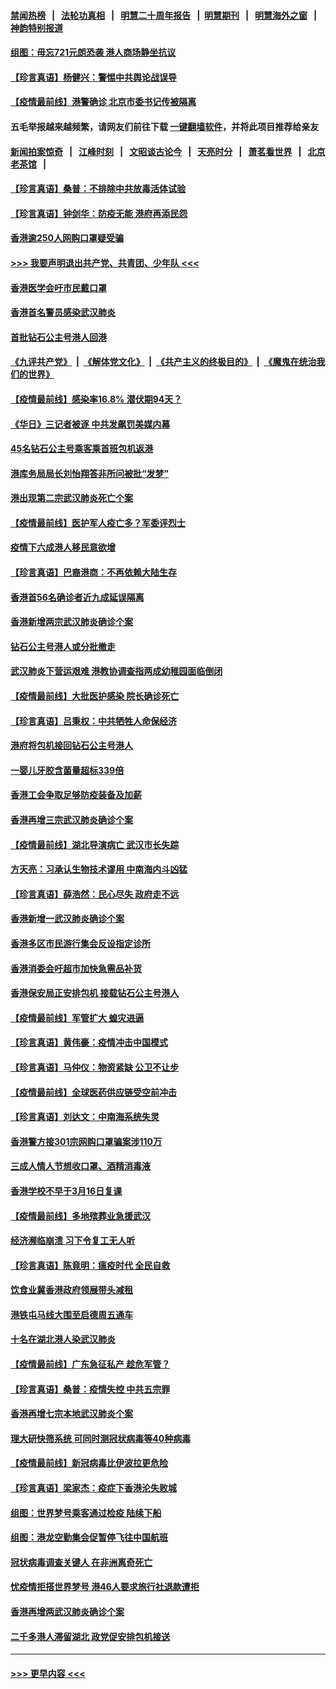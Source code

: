 #### [禁闻热榜](热点新闻.md?=0)  &nbsp;&nbsp;|&nbsp;&nbsp; [法轮功真相](https://github.com/gfw-breaker/truth/blob/master/README.md?=0) &nbsp;&nbsp;|&nbsp;&nbsp; [明慧二十周年报告](https://github.com/gfw-breaker/mh-reports/blob/master/README.md?=0) &nbsp;&nbsp;|&nbsp;&nbsp;[明慧期刊](https://github.com/gfw-breaker/mh-qikan) &nbsp;&nbsp;|&nbsp;&nbsp; [明慧海外之窗](https://github.com/gfw-breaker/mh-news/blob/master/README.md?=0) &nbsp;&nbsp;|&nbsp;&nbsp; [神韵特别报道](https://github.com/gfw-breaker/mh-news/blob/master/shenyun.md?=0)
#### [组图：毋忘721元朗恐袭 港人商场静坐抗议](../pages/nsc415/n11876882.md?t=02240901) 
#### [【珍言真语】杨健兴：警惕中共舆论战误导](../pages/nsc415/n11888131.md?t=02240901) 
#### [【疫情最前线】港警确诊 北京市委书记传被隔离](../pages/nsc415/n11886872.md?t=02240901) 
#### 五毛举报越来越频繁，请网友们前往下载 [一键翻墙软件](https://github.com/gfw-breaker/ssr-accounts)，并将此项目推荐给亲友
#### [新闻拍案惊奇](https://github.com/gfw-breaker/banned-news/blob/master/pages/link4.md) &nbsp;&nbsp;|&nbsp;&nbsp; [江峰时刻](https://github.com/gfw-breaker/banned-news/blob/master/pages/link4.md) &nbsp;&nbsp;|&nbsp;&nbsp; [文昭谈古论今](https://github.com/gfw-breaker/banned-news/blob/master/pages/link4.md) &nbsp;&nbsp;|&nbsp;&nbsp; [天亮时分](https://github.com/gfw-breaker/banned-news/blob/master/pages/link4.md) &nbsp;&nbsp;|&nbsp;&nbsp; [萧茗看世界](https://github.com/gfw-breaker/banned-news/blob/master/pages/link4.md) &nbsp;&nbsp;|&nbsp;&nbsp; [北京老茶馆](https://github.com/gfw-breaker/banned-news/blob/master/pages/link4.md) &nbsp;&nbsp;|&nbsp;&nbsp; 
#### [【珍言真语】桑普：不排除中共放毒活体试验](../pages/nsc415/n11886832.md?t=02240901) 
#### [【珍言真语】钟剑华：防疫无能 港府再添民怨](../pages/nsc415/n11884504.md?t=02240901) 
#### [香港逾250人网购口罩疑受骗](../pages/nsc415/n11884388.md?t=02240901) 
#### [>>> 我要声明退出共产党、共青团、少年队 <<<](https://github.com/begood0513/goodnews/blob/master/quit/letter.md) 
#### [香港医学会吁市民戴口罩](../pages/nsc415/n11884367.md?t=02240901) 
#### [香港首名警员感染武汉肺炎](../pages/nsc415/n11884357.md?t=02240901) 
#### [首批钻石公主号港人回港](../pages/nsc415/n11884333.md?t=02240901) 
#### [《九评共产党》](https://github.com/begood0513/9ping.md/blob/master/README.md) &nbsp;|&nbsp; [《解体党文化》](../../../../jtdwh.md/blob/master/README.md)  &nbsp;|&nbsp; [《共产主义的终极目的》](../../../../gczydzjmd.md/blob/master/README.md) &nbsp;|&nbsp; [《魔鬼在统治我们的世界》](../../../../mgztzwmdsj.md/blob/master/README.md) 
#### [【疫情最前线】感染率16.8% 潜伏期94天？](../pages/nsc415/n11884256.md?t=02240901) 
#### [《华日》三记者被逐 中共发飙罚美媒内幕](../pages/nsc415/n11884184.md?t=02240901) 
#### [45名钻石公主号乘客乘首班包机返港](../pages/nsc415/n11881770.md?t=02240901) 
#### [港库务局局长刘怡翔答非所问被批“发梦”](../pages/nsc415/n11881752.md?t=02240901) 
#### [港出现第二宗武汉肺炎死亡个案](../pages/nsc415/n11881736.md?t=02240901) 
#### [【疫情最前线】医护军人疫亡多？军委评烈士](../pages/nsc415/n11881655.md?t=02240901) 
#### [疫情下六成港人移民意欲增](../pages/nsc415/n11881699.md?t=02240901) 
#### [【珍言真语】巴裔港商：不再依赖大陆生存](../pages/nsc415/n11881126.md?t=02240901) 
#### [香港首56名确诊者近九成延误隔离](../pages/nsc415/n11879079.md?t=02240901) 
#### [香港新增两宗武汉肺炎确诊个案](../pages/nsc415/n11879064.md?t=02240901) 
#### [钻石公主号港人或分批撤走](../pages/nsc415/n11879029.md?t=02240901) 
#### [武汉肺炎下营运艰难 港教协调查指两成幼稚园面临倒闭](../pages/nsc415/n11878989.md?t=02240901) 
#### [【疫情最前线】大批医护感染 院长确诊死亡](../pages/nsc415/n11878595.md?t=02240901) 
#### [【珍言真语】吕秉权：中共牺牲人命保经济](../pages/nsc415/n11878390.md?t=02240901) 
#### [港府将包机接回钻石公主号港人](../pages/nsc415/n11876352.md?t=02240901) 
#### [一婴儿牙胶含菌量超标339倍](../pages/nsc415/n11876336.md?t=02240901) 
#### [香港工会争取足够防疫装备及加薪](../pages/nsc415/n11876313.md?t=02240901) 
#### [香港再增三宗武汉肺炎确诊个案](../pages/nsc415/n11876297.md?t=02240901) 
#### [【疫情最前线】湖北导演病亡 武汉市长失踪](../pages/nsc415/n11876272.md?t=02240901) 
#### [方天亮：习承认生物技术谬用 中南海内斗凶猛](../pages/nsc415/n11873679.md?t=02240901) 
#### [【珍言真语】薛浩然：民心尽失 政府走不远](../pages/nsc415/n11875838.md?t=02240901) 
#### [香港新增一武汉肺炎确诊个案](../pages/nsc415/n11874044.md?t=02240901) 
#### [香港多区市民游行集会反设指定诊所](../pages/nsc415/n11874017.md?t=02240901) 
#### [香港消委会吁超市加快急需品补货](../pages/nsc415/n11874003.md?t=02240901) 
#### [香港保安局正安排包机 接载钻石公主号港人](../pages/nsc415/n11873932.md?t=02240901) 
#### [【疫情最前线】军管扩大 蝗灾进逼](../pages/nsc415/n11873780.md?t=02240901) 
#### [【珍言真语】黄伟豪：疫情冲击中国模式](../pages/nsc415/n11873482.md?t=02240901) 
#### [【珍言真语】马仲仪：物资紧缺 公卫不让步](../pages/nsc415/n11872315.md?t=02240901) 
#### [【疫情最前线】全球医药供应链受空前冲击](../pages/nsc415/n11869614.md?t=02240901) 
#### [【珍言真语】刘达文：中南海系统失灵](../pages/nsc415/n11869465.md?t=02240901) 
#### [香港警方接301宗网购口罩骗案涉110万](../pages/nsc415/n11867572.md?t=02240901) 
#### [三成人情人节想收口罩、酒精消毒液](../pages/nsc415/n11867523.md?t=02240901) 
#### [香港学校不早于3月16日复课](../pages/nsc415/n11867498.md?t=02240901) 
#### [【疫情最前线】多地殡葬业急援武汉](../pages/nsc415/n11866914.md?t=02240901) 
#### [经济濒临崩溃 习下令复工无人听](../pages/nsc415/n11867269.md?t=02240901) 
#### [【珍言真语】陈竟明：瘟疫时代 全民自救](../pages/nsc415/n11866765.md?t=02240901) 
#### [饮食业冀香港政府领展带头减租](../pages/nsc415/n11864876.md?t=02240901) 
#### [港铁屯马线大围至启德周五通车](../pages/nsc415/n11864842.md?t=02240901) 
#### [十名在湖北港人染武汉肺炎](../pages/nsc415/n11864807.md?t=02240901) 
#### [【疫情最前线】广东急征私产 趁危军管？](../pages/nsc415/n11864205.md?t=02240901) 
#### [【珍言真语】桑普：疫情失控 中共五宗罪](../pages/nsc415/n11864157.md?t=02240901) 
#### [香港再增七宗本地武汉肺炎个案](../pages/nsc415/n11862405.md?t=02240901) 
#### [理大研快筛系统 可同时测冠状病毒等40种病毒](../pages/nsc415/n11862376.md?t=02240901) 
#### [【疫情最前线】新冠病毒比伊波拉更危险](../pages/nsc415/n11862199.md?t=02240901) 
#### [【珍言真语】梁家杰：疫症下香港沦失败城](../pages/nsc415/n11861588.md?t=02240901) 
#### [组图：世界梦号乘客通过检疫 陆续下船](../pages/nsc415/n11858302.md?t=02240901) 
#### [组图：港龙空勤集会促暂停飞往中国航班](../pages/nsc415/n11858190.md?t=02240901) 
#### [冠状病毒调查关键人 在非洲离奇死亡](../pages/nsc415/n11859798.md?t=02240901) 
#### [忧疫情拒搭世界梦号 港46人要求旅行社退款遭拒](../pages/nsc415/n11859849.md?t=02240901) 
#### [香港再增两武汉肺炎确诊个案](../pages/nsc415/n11859833.md?t=02240901) 
#### [二千多港人滞留湖北 政党促安排包机接送](../pages/nsc415/n11859831.md?t=02240901) 

----
#### [ >>> 更早内容 <<< ](../indexes/nsc415-earlier.md)

